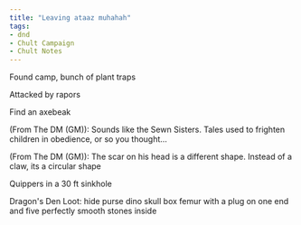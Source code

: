 ```yaml
---
title: "Leaving ataaz muhahah"
tags: 
- dnd
- Chult Campaign
- Chult Notes
---
```


Found camp, bunch of plant traps

Attacked by rapors

Find an axebeak

(From The DM (GM)): Sounds like the Sewn Sisters. Tales used to frighten children in obedience, or so you thought…

(From The DM (GM)): The scar on his head is a different shape. Instead of a claw, its a circular shape

Quippers in a 30 ft sinkhole

Dragon's Den Loot:
hide purse
dino skull box
femur with a plug on one end and five perfectly smooth stones inside


